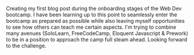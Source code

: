 Creating my first blog post during the onboarding stages of the Web Dev bootcamp.  I have been learning up to this point to seamlessly enter the bootcamp as prepared as possible while also leaving myself opportunities to see how others can teach me certain aspects.  I'm trying to combine many avenues (SoloLearn, FreeCodeCamp, Eloquent Javascript & Prework) to be in a position to approach the camp full steam ahead.  Looking forward to the challenge.
